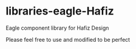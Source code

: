 # libraries-eagle-Hafiz
Eagle component library for Hafiz Design

Please feel free to use and modified to be perfect
